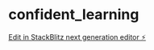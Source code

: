 # confident_learning

[Edit in StackBlitz next generation editor ⚡️](https://stackblitz.com/~/github.com/viswarup/confident_learning)